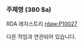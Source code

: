 ### 주제명 (380 $a)  
RDA 레지스트리 [rdaw:P10027](http://www.rdaregistry.info/Elements/w/#P10027)

다른 작업과 연관되어 있습니다.
